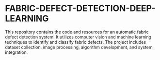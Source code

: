 # FABRIC-DEFECT-DETECTION-DEEP-LEARNING
 This repository contains the code and resources for an automatic fabric defect detection system. It utilizes computer vision and machine learning techniques to identify and classify fabric defects. The project includes dataset collection, image processing, algorithm development, and system integration.
